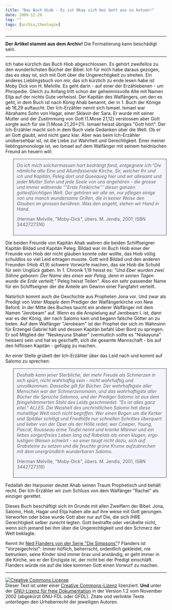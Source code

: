 ```yaml
---
title: "Das Buch Hiob - Es ist Okay sich bei Gott aus zu kotzen!"
date: 2009-12-26
log: ""
tags: [archiv,theologie]
---
```

<hr><b>Der Artikel stammt aus dem Archiv!</b> Die Formatierung kann beschädigt sein.<hr>

Ich habe kürzlich das Buch Hiob abgeschlossen. Es gehört zweifellos zu den wunderlichsten Bücher der Bibel. Ich für mich habe daraus gezogen, das es okay ist, sich mit Gott über die Ungerechtigkeit zu streiten. Ein anderes Lieblingsbuch von mir, das ich kürzlich zu ende lesen habe ist Moby Dick von H. Melville. Es geht darin - auf einer der Erzählebenen - um Phropedie. Gleich zu Anfang tritt schon der geheimnisvolle Alte mit Namen Elija auf der nichts Gute verheisst. Der Kapitän des Walfängers, um den es geht, in dem Buch ist nach König Ahab benannt, der in 1. Buch der Könige ab 16,29 auftaucht. Der Ich-Erzähler nennt sich Ismael. Ismael war Abrahams Sohn von Hagar, einer Sklavin der Sara. Er wurde mit seiner Mutter und der Zustimmung von Gott (1.Mose 21,12) verstossen aber Gott sorgte auch für sie (1.Mose 21,20+21). Ismael heisst übriges "Gott hört". Der Ich-Erzähler macht sich in dem Buch viele Gedanken über die Welt. Ob er an Gott glaubt, wird nicht ganz klar. Aber was beim Ich-Erzähler unübersehbar ist, ist die Liebe zur Wahrheit und Gerechtigkeit. Einer meiner lieblingsmonologe ist, wo Ismael auf dem Walfänger mit seinem heidnischen Freund an heuern will:

<blockquote width=80%; style="padding:10px; background:#f4f4ff; border: 2px solid #999; border-right-width: 2px">
<i>Da ich mich solchermassen hart bedrängt fand, entgegnete ich:"Die nämliche alte Eine und Allumfassende Kirche, Sir, welcher Ihr und ich und Kapitän, Peleg dort und Queequeg hier und wir allesamt und jeder Mutter Sohn und jede Seele von uns angehören - die grosse und immer währende '''Erste Freikirche''' dieser ganzen gottesfürchtigen Welt. Der gehören wir alle an, nur pflegen einige von uns manch wundersame Grillen, die in keiner Weise den Glauben im grossen berühren. Was den angeht, stehen wir Hand in Hand.</i>

(Herman Melville, "Moby-Dick", übers. M. Jendis, 2001, ISBN 3442727316)
</blockquote>

Die beiden Freunde von Kapitän Ahab wahren die beiden Schiffseigner Kapitän Bildad und Kapitän Peleg. Bildad war im Buch Hiob einer der Freunde von Hiob der nicht glauben konnte oder wollte, das Hiob völlig schuldlos so viel Leid ertragen musste. Gott wird Bildad und den anderen Freunden (Hiob 41,9) schwere Vorwürfe machen, das sie Hiob die Schuld für sein Unglück gaben. In 1. Chronik 1,19 heisst es: <i>"Und Eber wurden zwei Söhne geboren: Der Name des einen war Peleg, denn in seinen Tagen wurde die Erde verteilt;"</i> Peleg heisst Teilen". Also ein sehr passender Name für ein Schiffseigner der die Anteile am Gewinn einer Fangfahrt verteilt.

Natürlich kommt auch die Geschichte aus Propheten Jona vor. Und zwar als Predigt von <i>Vater Mapple</i> dem Prediger der Walfängerkirche von New Beford. In der Mitte des Buches taucht ein anderer Walfänger mit dem Namen "Jerobeam" auf. Wenn es die Anspielung auf Jerobeam I. ist, dann war es der König, der nach Salomo kam und begann falsche Götter an zu beten. Auf dem Walfänger "Jerobeam" ist der Prophet der sich im Wahnsinn für Erzengel Gabriel hält und dessen Kapitän befahl über Bord zu springen. Er soll Mitglied der "Neskeyuna Shaker" (vermutlich sollte es "Niskayuna" heissen) sein und hat es geschafft, sich die gesamte Mannschaft - bis auf den hilflosen Kapitän - gefügig zu machen.

An einer Stelle grübelt der Ich-Erzähler über das Leid nach und kommt auf Salomo zu sprechen:

<blockquote width=80%; style="padding:10px; background:#f4f4ff; border: 2px solid #999; border-right-width: 2px">
<i>Deshalb kann jener Sterbliche, der mehr Freude als Schmerzen in sich spürt, nicht wahrhaftig sein - nicht wahrhaftig und unvollkommen. Dasselbe gilt für Bücher. Der wahrhaftigste aller Menschen war der Schmerzensmann, und das wahrhaftigste aller Bücher die Sprüche Salomos, und der Prediger Salomo ist aus dem feingehämmerten Stahl des Leids geschmiedet. "Es ist alles ganz eitel." ALLES. Die Weisheit des unchristlichen Salomo hat diese mutwillige Welt noch nicht begriffen. Wer einen Bogen um die Kerker und Spitäler schlägt und Friedhöfe nur schnellen Schrittes überquert und lieber von der Oper als der Hölle redet; wer Cowper, Young, Pascal, Rousseau arme Teufel nennt und kranke Männer und ein liebes sorgenfreies Leben lang auf Rabelais als einen klugen, ergo lustigen Weisen schwört - so einer taugt nicht dazu, sich auf Grabsteine zu setzen und die feuchte grüne Krume aufzubrechen mit dem unergründlich wunderbaren Salomo.</i>

(Herman Melville, "Moby-Dick", übers. M. Jendis, 2001, ISBN 3442727316)
</blockquote>

Fedallah der Harpunier deutet Ahab seinen Traum Prophetisch und behält recht. Der Ich-Erzähler wir zum Schluss von dem Walfänger "Rachel" als einziger gerettet. 

Dieses Buch beschäftigt sich im Grunde mit allen Zweiflern der Bibel: Jona, Salomo, Hiob, Hagar und Elija haben alle auf ihre weise mit Gott gerungen. Verworfen oder böse wurde Gott aber nur auf Die, die sich IHRE Gerechtigkeit selber zurecht legten. Gott bestrafte oder verübelte nicht, wenn sich jemand bei ihm über die Ungerechtigkeit und den Schmerz der Welt beklagte. 

Kennt ihr <a href="http://en.wikipedia.org/wiki/Ned_Flanders">Ned Flanders von der Serie "Die Simpsons"</a>? Flanders ist "Vorzeigechrist": Immer höflich, beherrscht, ordentlich gekleidet, nie betrunken, seine Kinder sind immer brav und anständig, er geht immer in die Kirche, wo er der Einzigste ist, der nicht bei der Predigt einschläft. Flanders würde nie auf die Idee kommen Gott einen Vorwurf zu machen.


<hr>

 <a rel="license" href="http://creativecommons.org/licenses/by-sa/3.0/de/"><img alt="Creative Commons License" style="border-width:0" src="http://i.creativecommons.org/l/by-sa/3.0/de/88x31.png" /></a><br />Dieser <span xmlns:dc="http://purl.org/dc/elements/1.1/" href="http://purl.org/dc/dcmitype/Text" rel="dc:type">Text</span> ist unter einer <a rel="license" href="http://creativecommons.org/licenses/by-sa/3.0/de/">Creative Commons-Lizenz</a> lizenziert. <b>Und</b> unter der <a href="http://de.wikipedia.org/wiki/GFDL">GNU-Lizenz für freie Dokumentation</a> in der Version 1.2 vom November 2002 (abgekürzt GNU-FDL oder GFDL). Zitate und verlinkte Texte unterliegen den Urheberrecht der jeweiligen Autoren.



